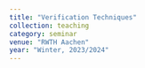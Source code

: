 ```yaml
---
title: "Verification Techniques"
collection: teaching
category: seminar
venue: "RWTH Aachen"
year: "Winter, 2023/2024"
---
```

